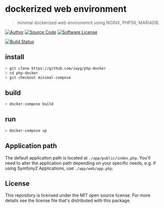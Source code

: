 # dockerized web environment
> minimal dockerized web environemnt using NGINX, PHP56, MARIADB.

[![Author](http://img.shields.io/badge/author-iwyg-blue.svg?style=flat-square)](https://github.com/iwyg)
[![Source Code](http://img.shields.io/badge/source-iwyg/php_docker-blue.svg?style=flat-square)](https://github.com/iwyg/php-docker/tree/minimal)
[![Software License](https://img.shields.io/badge/license-MIT-brightgreen.svg?style=flat-square)](https://github.com/iwyg/php-docker/blob/minimal/LICENSE.md)

[![Build Status](https://img.shields.io/travis/iwyg/php-docker/minimal.svg?style=flat-square)](https://travis-ci.org/iwyg/php-docker)

## install

```sh
> git clone https://github.com/iwyg/php-docker 
> cd php-docker
> git checkout minimal-compose
```

## build

```sh
> docker-compose build 
```

## run

```sh
> docker-compose up
```
<!--
```sh
> docker run -d -v $(pwd)/app:/var/www/app -p 8080:80 -p 3306:3306 --name=devbox1 dev/php
```
-->
## Application path

The default application path is located at `./app/public/index.php`. You'll need
to alter the application path depending on your specific needs, e.g. if using
Symfony2 Applications, use `./app/web/app.php`.


## License
This repository is licensed under the MIT open source license. 
For more details see the license file that's distributed with this package.
